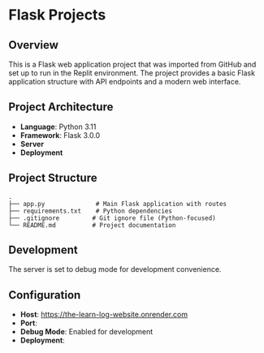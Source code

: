 # Flask Projects

## Overview
This is a Flask web application project that was imported from GitHub and set up to run in the Replit environment. The project provides a basic Flask application structure with API endpoints and a modern web interface.

## Project Architecture
- **Language**: Python 3.11
- **Framework**: Flask 3.0.0
- **Server**
- **Deployment**

## Project Structure
```
.
├── app.py              # Main Flask application with routes
├── requirements.txt    # Python dependencies
├── .gitignore         # Git ignore file (Python-focused)
└── README.md          # Project documentation
```

## Development
The server is set to debug mode for development convenience.

## Configuration
- **Host**: https://the-learn-log-website.onrender.com
- **Port**: 
- **Debug Mode**: Enabled for development
- **Deployment**: 